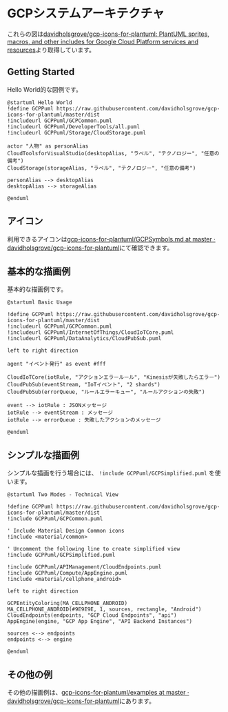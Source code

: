 # GCPシステムアーキテクチャ

これらの図は[davidholsgrove/gcp-icons-for-plantuml: PlantUML sprites, macros, and other includes for Google Cloud Platform services and resources](https://github.com/davidholsgrove/gcp-icons-for-plantuml)より取得しています。

## Getting Started

Hello World的な図例です。

```plantuml
@startuml Hello World
!define GCPPuml https://raw.githubusercontent.com/davidholsgrove/gcp-icons-for-plantuml/master/dist
!includeurl GCPPuml/GCPCommon.puml
!includeurl GCPPuml/DeveloperTools/all.puml
!includeurl GCPPuml/Storage/CloudStorage.puml

actor "人物" as personAlias
CloudToolsforVisualStudio(desktopAlias, "ラベル", "テクノロジー", "任意の備考")
CloudStorage(storageAlias, "ラベル", "テクノロジー", "任意の備考")

personAlias --> desktopAlias
desktopAlias --> storageAlias

@enduml
```

## アイコン

利用できるアイコンは[gcp-icons-for-plantuml/GCPSymbols.md at master · davidholsgrove/gcp-icons-for-plantuml](https://github.com/davidholsgrove/gcp-icons-for-plantuml/blob/master/GCPSymbols.md)にて確認できます。

## 基本的な描画例

基本的な描画例です。

```plantuml
@startuml Basic Usage

!define GCPPuml https://raw.githubusercontent.com/davidholsgrove/gcp-icons-for-plantuml/master/dist
!includeurl GCPPuml/GCPCommon.puml
!includeurl GCPPuml/InternetOfThings/CloudIoTCore.puml
!includeurl GCPPuml/DataAnalytics/CloudPubSub.puml

left to right direction

agent "イベント発行" as event #fff

CloudIoTCore(iotRule, "アクションエラールール", "Kinesisが失敗したらエラー")
CloudPubSub(eventStream, "IoTイベント", "2 shards")
CloudPubSub(errorQueue, "ルールエラーキュー", "ルールアクションの失敗")

event --> iotRule : JSONメッセージ
iotRule --> eventStream : メッセージ
iotRule --> errorQueue : 失敗したアクションのメッセージ

@enduml
```

## シンプルな描画例

シンプルな描画を行う場合には、 `!include GCPPuml/GCPSimplified.puml` を使います。

```plantuml
@startuml Two Modes - Technical View

!define GCPPuml https://raw.githubusercontent.com/davidholsgrove/gcp-icons-for-plantuml/master/dist
!include GCPPuml/GCPCommon.puml

' Include Material Design Common icons
!include <material/common>

' Uncomment the following line to create simplified view
!include GCPPuml/GCPSimplified.puml

!include GCPPuml/APIManagement/CloudEndpoints.puml
!include GCPPuml/Compute/AppEngine.puml
!include <material/cellphone_android>

left to right direction

GCPEntityColoring(MA_CELLPHONE_ANDROID)
MA_CELLPHONE_ANDROID(#9E9E9E, 1, sources, rectangle, "Android")
CloudEndpoints(endpoints, "GCP Cloud Endpoints", "api")
AppEngine(engine, "GCP App Engine", "API Backend Instances")

sources <--> endpoints
endpoints <--> engine

@enduml
```

## その他の例

その他の描画例は、[gcp-icons-for-plantuml/examples at master · davidholsgrove/gcp-icons-for-plantuml](https://github.com/davidholsgrove/gcp-icons-for-plantuml/tree/master/examples)にあります。
